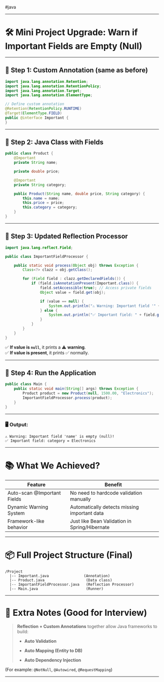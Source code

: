 #java 

---

# 🛠️ Mini Project Upgrade: Warn if Important Fields are Empty (Null)

---

## 📂 Step 1: Custom Annotation (same as before)

```java
import java.lang.annotation.Retention;
import java.lang.annotation.RetentionPolicy;
import java.lang.annotation.Target;
import java.lang.annotation.ElementType;

// Define custom annotation
@Retention(RetentionPolicy.RUNTIME)
@Target(ElementType.FIELD)
public @interface Important {
}
```

---

## 📂 Step 2: Java Class with Fields

```java
public class Product {
    @Important
    private String name;

    private double price;

    @Important
    private String category;

    public Product(String name, double price, String category) {
        this.name = name;
        this.price = price;
        this.category = category;
    }
}
```

---

## 📂 Step 3: Updated Reflection Processor

```java
import java.lang.reflect.Field;

public class ImportantFieldProcessor {

    public static void process(Object obj) throws Exception {
        Class<?> clazz = obj.getClass();

        for (Field field : clazz.getDeclaredFields()) {
            if (field.isAnnotationPresent(Important.class)) {
                field.setAccessible(true); // Access private fields
                Object value = field.get(obj);

                if (value == null) {
                    System.out.println("⚠️ Warning: Important field '" + field.getName() + "' is empty (null)!");
                } else {
                    System.out.println("✅ Important field: " + field.getName() + " = " + value);
                }
            }
        }
    }
}
```

✅ **If value is `null`**, it prints a ⚠️ **warning**.  
✅ **If value is present**, it prints ✅ normally.

---

## 📂 Step 4: Run the Application

```java
public class Main {
    public static void main(String[] args) throws Exception {
        Product product = new Product(null, 1500.00, "Electronics");
        ImportantFieldProcessor.process(product);
    }
}
```

---

### 🖥️ Output:

```
⚠️ Warning: Important field 'name' is empty (null)!
✅ Important field: category = Electronics
```

---
# 📚 What We Achieved?

|Feature|Benefit|
|---|---|
|Auto-scan @Important Fields|No need to hardcode validation manually|
|Dynamic Warning System|Automatically detects missing important data|
|Framework-like behavior|Just like Bean Validation in Spring/Hibernate|

---

# 📦 Full Project Structure (Final)

```
/Project
  |-- Important.java                (Annotation)
  |-- Product.java                   (Data class)
  |-- ImportantFieldProcessor.java   (Reflection Processor)
  |-- Main.java                      (Runner)

```

---

# 🧠 Extra Notes (Good for Interview)

> **Reflection + Custom Annotations** together allow Java frameworks to build:
> 
> - **Auto Validation**
>     
> - **Auto Mapping (Entity to DB)**
>     
> - **Auto Dependency Injection**


(For example: `@NotNull`, `@Autowired`, `@RequestMapping`)

---